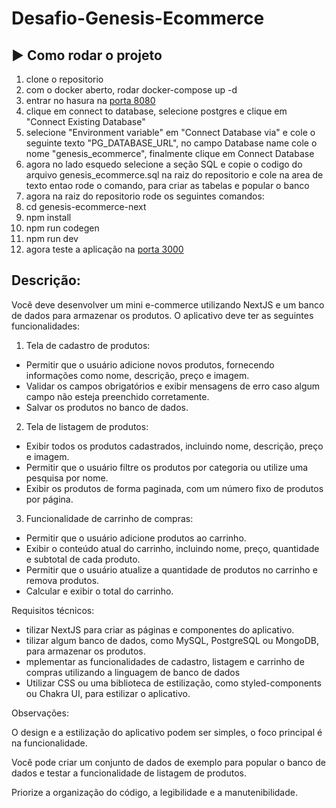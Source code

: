 # Desafio-Genesis-Ecommerce

## ▶ Como rodar o projeto

1. clone o repositorio
2. com o docker aberto, rodar docker-compose up -d
3. entrar no hasura na [porta 8080](http://localhost:8080/console/data)
4. clique em connect to database, selecione postgres e clique em "Connect Existing Database"
5. selecione "Environment variable" em "Connect Database via" e cole o seguinte texto "PG_DATABASE_URL", no campo Database name cole o nome "genesis_ecommerce", finalmente clique em Connect Database
6. agora no lado esquedo selecione a seção SQL e copie o codigo do arquivo genesis_ecommerce.sql na raiz do repositorio e cole na area de texto entao rode o comando, para criar as tabelas e popular o banco
7. agora na raiz do repositorio rode os seguintes comandos:
8. cd genesis-ecommerce-next
9. npm install
10. npm run codegen
11. npm run dev
12. agora teste a aplicação na [porta 3000](http://localhost:3000)

## Descrição:

Você deve desenvolver um mini e-commerce utilizando NextJS e um banco de dados para armazenar os produtos. O aplicativo deve ter as seguintes funcionalidades:

1. Tela de cadastro de produtos:

- Permitir que o usuário adicione novos produtos, fornecendo informações como nome, descrição, preço e imagem.
- Validar os campos obrigatórios e exibir mensagens de erro caso algum campo não esteja preenchido corretamente.
- Salvar os produtos no banco de dados.

2. Tela de listagem de produtos:

- Exibir todos os produtos cadastrados, incluindo nome, descrição, preço e imagem.
- Permitir que o usuário filtre os produtos por categoria ou utilize uma pesquisa por nome.
- Exibir os produtos de forma paginada, com um número fixo de produtos por página.

3. Funcionalidade de carrinho de compras:

- Permitir que o usuário adicione produtos ao carrinho.
- Exibir o conteúdo atual do carrinho, incluindo nome, preço, quantidade e subtotal de cada produto.
- Permitir que o usuário atualize a quantidade de produtos no carrinho e remova produtos.
- Calcular e exibir o total do carrinho.

Requisitos técnicos:
- tilizar NextJS para criar as páginas e componentes do aplicativo.
- tilizar algum banco de dados, como MySQL, PostgreSQL ou MongoDB, para armazenar os produtos.
- mplementar as funcionalidades de cadastro, listagem e carrinho de compras utilizando a linguagem de banco de dados
- Utilizar CSS ou uma biblioteca de estilização, como styled-components ou Chakra UI, para estilizar o aplicativo.

Observações:

O design e a estilização do aplicativo podem ser simples, o foco principal é na funcionalidade.

Você pode criar um conjunto de dados de exemplo para popular o banco de dados e testar a funcionalidade de listagem de produtos.

Priorize a organização do código, a legibilidade e a manutenibilidade.
